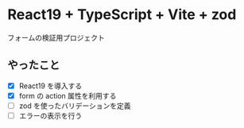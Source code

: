 # React19 + TypeScript + Vite + zod

フォームの検証用プロジェクト

## やったこと

- [x] React19 を導入する
- [x] form の action 属性を利用する
- [ ] zod を使ったバリデーションを定義
- [ ] エラーの表示を行う
